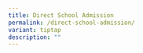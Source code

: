 ```yaml
---
title: Direct School Admission
permalink: /direct-school-admission/
variant: tiptap
description: ""
---
```


